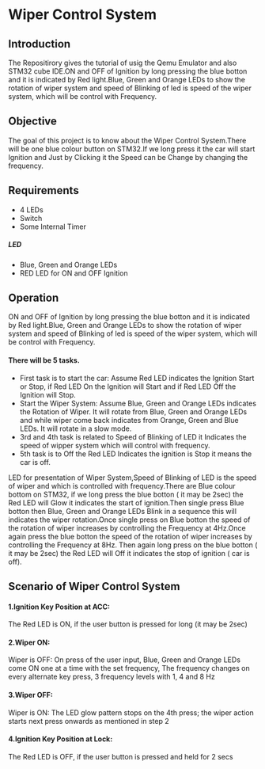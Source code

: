 # Wiper Control System

## Introduction 
The Repositirory gives the tutorial of usig the Qemu Emulator and also STM32 cube IDE.ON and OFF of Ignition by long pressing the blue botton 
and it is indicated by Red light.Blue, Green and Orange LEDs to show the rotation of wiper system and speed of Blinking of led is speed of 
the wiper system, which will be control with Frequency.

## Objective
The goal of this project is to know about the Wiper Control System.There will be one blue colour button on STM32.If we long press it the car 
will start Ignition and Just by Clicking it the Speed can be Change by changing the frequency.

## Requirements
* 4 LEDs
* Switch
* Some Internal Timer

##### LED
* Blue, Green and Orange LEDs
* RED LED for ON and OFF Ignition

## Operation
ON and OFF of Ignition by long pressing the blue botton and it is indicated by Red light.Blue, Green and Orange LEDs to show the rotation of wiper system 
and speed of Blinking of led is speed of the wiper system, which will be control with Frequency.

#### There will be 5 tasks.
* First task is to start the car: Assume Red LED indicates the Ignition Start or Stop, if Red LED On the Ignition will Start and if Red LED Off the Ignition will Stop.
* Start the Wiper System: Assume Blue, Green and Orange LEDs indicates the Rotation of Wiper. 
                          It will rotate from Blue, Green and Orange LEDs and while wiper come back indicates from Orange, Green and Blue LEDs.
                          It will rotate in a slow mode.
* 3rd and 4th task is related to Speed of  Blinking of LED it Indicates the speed of wipper system which will control with frequency.
* 5th task is to Off the Red LED Indicates the ignition is Stop it means the car is off.

LED for presentation of Wiper System,Speed of Blinking of LED is the speed of wiper and which is controlled with frequency.There are Blue colour bottom on STM32, 
if we long press the blue botton ( it may be 2sec) the Red LED will Glow it indicates the start of ignition.Then single press  Blue botton then Blue, Green and 
Orange LEDs Blink in a sequence this will indicates the wiper rotation.Once single press on Blue botton the speed of the  rotation of wiper increases by 
controlling the Frequency at 4Hz.Once again press the blue botton the speed of the  rotation of wiper increases by controlling the Frequency at 8Hz.
Then again long press on the blue botton ( it may be 2sec) the Red LED will Off it indicates the stop of ignition ( car is off).


## Scenario of Wiper Control System
#### 1.Ignition Key Position at ACC: 
The Red LED is ON, if the user button is pressed for long (it may be 2sec)
#### 2.Wiper ON: 
Wiper is OFF: On press of the user input, Blue, Green and Orange LEDs come ON one at a time with the set frequency, 
The frequency changes on every alternate key press, 3 frequency levels with 1, 4 and 8 Hz
#### 3.Wiper OFF: 
Wiper is ON: The LED glow pattern stops on the 4th press; the wiper action starts next press onwards as mentioned in step 2
#### 4.Ignition Key Position at Lock: 
The Red LED is OFF, if the user button is pressed and held for 2 secs














